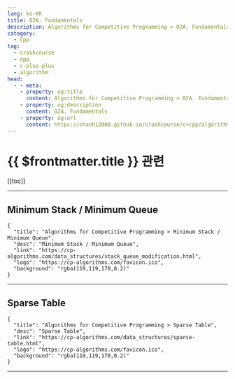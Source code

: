 ```yaml
---
lang: ko-KR
title: 02A. Fundamentals
description: Algorithms for Competitive Programming > 02A. Fundamentals
category:
  - Cpp
tag: 
  - crashcourse
  - cpp
  - c-plus-plus
  - algorithm
head:
  - - meta:
    - property: og:title
      content: Algorithms for Competitive Programming > 02A. Fundamentals
    - property: og:description
      content: 02A. Fundamentals
    - property: og:url
      content: https://chanhi2000.github.io/crashcourse/c+cpp/algorithms-for-competitive-programming/02-data-structures/02A.html
---
```


# {{ $frontmatter.title }} 관련

[[toc]]

---

## Minimum Stack / Minimum Queue

```component VPCard
{
  "title": "Algorithms for Competitive Programming > Minimum Stack / Minimum Queue",
  "desc": "Minimum Stack / Minimum Queue",
  "link": "https://cp-algorithms.com/data_structures/stack_queue_modification.html",
  "logo": "https://cp-algorithms.com/favicon.ico",
  "background": "rgba(119,119,170,0.2)"
}
```

---

## Sparse Table

```component VPCard
{
  "title": "Algorithms for Competitive Programming > Sparse Table",
  "desc": "Sparse Table",
  "link": "https://cp-algorithms.com/data_structures/sparse-table.html",
  "logo": "https://cp-algorithms.com/favicon.ico",
  "background": "rgba(119,119,170,0.2)"
}
```

---

<TagLinks />